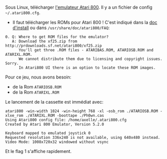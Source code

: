 Sous Linux, télécharger [l'emulateur Atari 800](https://github.com/atari800/atari800).
Il y a un fichier de config `~/.atari800.cfg`.

- Il faut télécharger les ROMs pour Atari 800 ! C'est indiqué dans la [doc d'install](https://github.com/atari800/atari800/blob/master/DOC/INSTALL) ou dans `/usr/share/doc/atari800/FAQ`:

```
0. Q: Where to get ROM files for the emulator?
   A: Download the xf25.zip from http://prdownloads.sf.net/atari800/xf25.zip
      You'll get three .ROM files - ATARIBAS.ROM, ATARIOSB.ROM and ATARIXL.ROM.
      We cannot distribute them due to licensing and copyright issues. Sorry.
      In Atari800 UI there is an option to locate these ROM images.
```

Pour ce jeu, nous avons besoin:

- de la Rom `ATARIOSB.ROM`
- de la Rom `ATARIXL.ROM`

Le lancement de la cassette est immédiat avec:

```
atari800 -win-width 1024 -win-height 768 -xl -osb_rom ./ATARIOSB.ROM -xlxe_rom ./ATARIXL.ROM -boottape ./Ph0wn.cas 
Using Atari800 config file: /home/axelle/.atari800.cfg
Created by Atari 800 Emulator, Version 5.2.0

Keyboard mapped to emulated joystick 0
Requested resolution 336x240 is not available, using 640x480 instead.
Video Mode: 1008x720x32 windowed without vsync
```

Et le flag 1 s'affiche rapidement.
